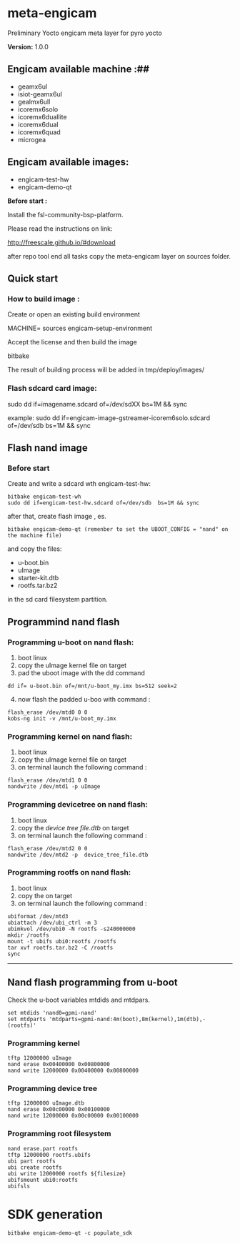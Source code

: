 meta-engicam
============

Preliminary Yocto engicam meta layer for pyro yocto

__Version:__ 1.0.0

## Engicam available machine :##

* geamx6ul
* isiot-geamx6ul
* gealmx6ull
* icoremx6solo
* icoremx6duallite
* icoremx6dual
* icoremx6quad
* microgea


## Engicam available images:

* engicam-test-hw
* engicam-demo-qt


__Before start :__

Install the fsl-community-bsp-platform.

Please read the instructions on link:

http://freescale.github.io/#download

after repo tool end all tasks copy the meta-engicam  layer on sources folder.

## Quick start

### How to build image :

Create or open an existing build environment

MACHINE=<icoreM6 machine name> sources engicam-setup-environment <build directory>

Accept the license and then build the image

bitbake <image name>

The result of building process will be added in tmp/deploy/images/<machine name>

### Flash sdcard card image:

sudo dd if=imagename.sdcard of=/dev/sdXX  bs=1M && sync

example:
sudo dd if=engicam-image-gstreamer-icorem6solo.sdcard of=/dev/sdb  bs=1M && sync


## Flash nand image


### Before start

Create and write a sdcard wth engicam-test-hw:

```
bitbake engicam-test-wh
sudo dd if=engicam-test-hw.sdcard of=/dev/sdb  bs=1M && sync
```

after that, create flash image , es.
```
bitbake engicam-demo-qt (remenber to set the UBOOT_CONFIG = "nand" on the machine file)
```

and copy the files:
* u-boot.bin
* uImage
* starter-kit.dtb
* rootfs.tar.bz2

in the sd card filesystem partition.

## Programmind nand flash

### Programming u-boot on nand flash:

1. boot linux
2. copy the uImage kernel file on target
3. pad the uboot image with the dd command
```shell
dd if= u-boot.bin of=/mnt/u-boot_my.imx bs=512 seek=2
```

4. now flash the padded u-boo with command :
```shell
flash_erase /dev/mtd0 0 0
kobs-ng init -v /mnt/u-boot_my.imx
```

### Programming kernel on nand flash:

1. boot linux
2. copy the uImage kernel file on target
3. on terminal launch the following command :

```shell
flash_erase /dev/mtd1 0 0
nandwrite /dev/mtd1 -p uImage
```

### Programming devicetree on nand flash:
1. boot linux
2. copy the _device tree file.dtb_ on target
3. on terminal launch the following command :

```shell
flash_erase /dev/mtd2 0 0
nandwrite /dev/mtd2 -p  device_tree_file.dtb
```

### Programming rootfs on nand flash:
1. boot linux
2. copy the  on target
3. on terminal launch the following command :

```shell
ubiformat /dev/mtd3
ubiattach /dev/ubi_ctrl -m 3
ubimkvol /dev/ubi0 -N rootfs -s240000000
mkdir /rootfs
mount -t ubifs ubi0:rootfs /rootfs
tar xvf rootfs.tar.bz2 -C /rootfs
sync
```

________________________________________________________________________________

## Nand flash programming from u-boot

Check the u-boot variables mtdids and mtdpars.

```
set mtdids 'nand0=gpmi-nand'
set mtdparts 'mtdparts=gpmi-nand:4m(boot),8m(kernel),1m(dtb),-(rootfs)'
```

### Programming kernel
```
tftp 12000000 uImage
nand erase 0x00400000 0x00800000
nand write 12000000 0x00400000 0x00800000
```

### Programming device tree
```
tftp 12000000 uImage.dtb
nand erase 0x00c00000 0x00100000
nand write 12000000 0x00c00000 0x00100000
```

### Programming root filesystem
```
nand erase.part rootfs
tftp 12000000 rootfs.ubifs
ubi part rootfs
ubi create rootfs
ubi write 12000000 rootfs ${filesize}
ubifsmount ubi0:rootfs
ubifsls
```
# SDK generation

```
bitbake engicam-demo-qt -c populate_sdk
```
